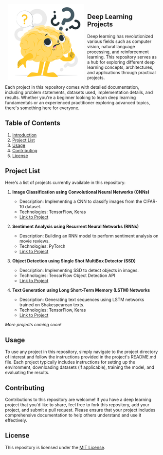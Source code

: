 <div class= "row">
   <div class=col-md-6>
   
   </div>
   
   <div class=col-md-6>
   <img src="https://github.com/sinanazem/deep-learning-projects/blob/main/static/curiosity%20brain-cuate.png" alt="Nobel Prize" width="250" align="left" hspace="10">
   </div>
</div>

## Deep Learning Projects

Deep learning has revolutionized various fields such as computer vision, natural language processing, and reinforcement learning. This repository serves as a hub for exploring different deep learning concepts, architectures, and applications through practical projects.

Each project in this repository comes with detailed documentation, including problem statements, datasets used, implementation details, and results. Whether you're a beginner looking to learn deep learning fundamentals or an experienced practitioner exploring advanced topics, there's something here for everyone.

## Table of Contents

1. [Introduction](#introduction)
2. [Project List](#project-list)
3. [Usage](#usage)
4. [Contributing](#contributing)
5. [License](#license)



## Project List

Here's a list of projects currently available in this repository:

1. **Image Classification using Convolutional Neural Networks (CNNs)**
   - Description: Implementing a CNN to classify images from the CIFAR-10 dataset.
   - Technologies: TensorFlow, Keras
   - [Link to Project](projects/image_classification_cnn/README.md)

2. **Sentiment Analysis using Recurrent Neural Networks (RNNs)**
   - Description: Building an RNN model to perform sentiment analysis on movie reviews.
   - Technologies: PyTorch
   - [Link to Project](projects/sentiment_analysis_rnn/README.md)

3. **Object Detection using Single Shot MultiBox Detector (SSD)**
   - Description: Implementing SSD to detect objects in images.
   - Technologies: TensorFlow Object Detection API
   - [Link to Project](projects/object_detection_ssd/README.md)

4. **Text Generation using Long Short-Term Memory (LSTM) Networks**
   - Description: Generating text sequences using LSTM networks trained on Shakespearean texts.
   - Technologies: TensorFlow, Keras
   - [Link to Project](projects/text_generation_lstm/README.md)

*More projects coming soon!*

## Usage

To use any project in this repository, simply navigate to the project directory of interest and follow the instructions provided in the project's README.md file. Each project typically includes instructions for setting up the environment, downloading datasets (if applicable), training the model, and evaluating the results.

## Contributing

Contributions to this repository are welcome! If you have a deep learning project that you'd like to share, feel free to fork this repository, add your project, and submit a pull request. Please ensure that your project includes comprehensive documentation to help others understand and use it effectively.

## License

This repository is licensed under the [MIT License](LICENSE).
